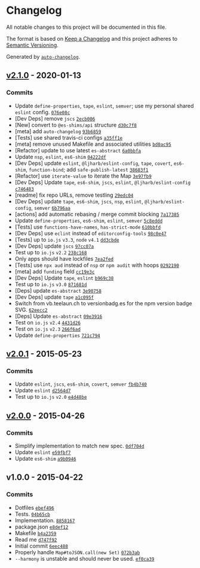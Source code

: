 # Changelog

All notable changes to this project will be documented in this file.

The format is based on [Keep a Changelog](https://keepachangelog.com/en/1.0.0/)
and this project adheres to [Semantic Versioning](https://semver.org/spec/v2.0.0.html).

Generated by [`auto-changelog`](https://github.com/CookPete/auto-changelog).

## [v2.1.0](https://github.com/ljharb/map-tojson/compare/v2.0.1...v2.1.0) - 2020-01-13

### Commits

- Update `define-properties`, `tape`, `eslint`, `semver`; use my personal shared `eslint` config. [`076e08c`](https://github.com/ljharb/map-tojson/commit/076e08c0d75da0c7411216b88cbb3e438d67be90)
- [Dev Deps] remove `jscs` [`2ecb006`](https://github.com/ljharb/map-tojson/commit/2ecb006d68bea1dad52bfab12bbb1ff552ae5d0c)
- [New] convert to `@es-shims/api` structure [`d30c7f8`](https://github.com/ljharb/map-tojson/commit/d30c7f81ac7c009c69619d9f1b054d9049c3b7ec)
- [meta] add `auto-changelog` [`93b6859`](https://github.com/ljharb/map-tojson/commit/93b6859de97858ade38a744e232f181daa083e72)
- [Tests] use shared travis-ci configs [`a35ff1e`](https://github.com/ljharb/map-tojson/commit/a35ff1ecb7f9147d362d1fc14bd262854c3f43ab)
- [meta] remove unused Makefile and associated utilities [`bd0ac95`](https://github.com/ljharb/map-tojson/commit/bd0ac95f5abdf877aff3f1f8db29bbbae62ee169)
- [Refactor] update to use latest `es-abstract` [`6a0bbfa`](https://github.com/ljharb/map-tojson/commit/6a0bbfab20c6bc938256e4401bf50cdb52878201)
- Update `nsp`, `eslint`, `es6-shim` [`04222df`](https://github.com/ljharb/map-tojson/commit/04222df99947a169a6c9496d43fe824e52a4534f)
- [Dev Deps] update `eslint`, `@ljharb/eslint-config`, `tape`, `covert`, `es6-shim`, `function-bind`; add `safe-publish-latest` [`38683f1`](https://github.com/ljharb/map-tojson/commit/38683f160ce48d39e444dad2509a60c0e2dbe980)
- [Refactor] use `iterate-value` to iterate the Map [`3e97fb9`](https://github.com/ljharb/map-tojson/commit/3e97fb96d247c8ce9b63f7b4ab9b7336dea454e9)
- [Dev Deps] Update `tape`, `es6-shim`, `jscs`, `eslint`, `@ljharb/eslint-config` [`c746483`](https://github.com/ljharb/map-tojson/commit/c746483d462bff64e3e3221ab03d48e9bc0bc72a)
- [readme] fix repo URLs, remove testling [`29edc04`](https://github.com/ljharb/map-tojson/commit/29edc0439bc46a3b6e5f25ddd6866251195a673c)
- [Dev Deps] update `tape`, `es6-shim`, `jscs`, `nsp`, `eslint`, `@ljharb/eslint-config`, `semver` [`6b796aa`](https://github.com/ljharb/map-tojson/commit/6b796aac63782540032c2989ac3f97e43d70cecd)
- [actions] add automatic rebasing / merge commit blocking [`7a17385`](https://github.com/ljharb/map-tojson/commit/7a17385e048f9d1ae386a35a41ca0c1691575cc4)
- Update `define-properties`, `es6-shim`, `eslint`, `semver` [`5c8eddd`](https://github.com/ljharb/map-tojson/commit/5c8eddd6919f03ad148ba226cc1e55c6fe1c8df9)
- [Tests] use `functions-have-names`, `has-strict-mode` [`610bbfd`](https://github.com/ljharb/map-tojson/commit/610bbfdb604e23931fdfa944c638536650662fe8)
- [Dev Deps] use `eclint` instead of `editorconfig-tools` [`98c0e47`](https://github.com/ljharb/map-tojson/commit/98c0e47d53fd75196a5e74f0187051a8211c38dd)
- [Tests] up to `io.js` `v3.3`, `node` `v4.1` [`dd3cbde`](https://github.com/ljharb/map-tojson/commit/dd3cbde8cb42bc96d1fe737dced89e8ae234026a)
- [Dev Deps] update `jscs` [`97cc07a`](https://github.com/ljharb/map-tojson/commit/97cc07a255a03648b960f9f287ed01444cc82173)
- Test up to `io.js` `v2.2` [`238c168`](https://github.com/ljharb/map-tojson/commit/238c1684d69d007e6ec0e6185cf62dcfa3b7fcd1)
- Only apps should have lockfiles [`7ea2fed`](https://github.com/ljharb/map-tojson/commit/7ea2fedca1ad81b9d6ac8e274279985f8d9f12e5)
- [Tests] use `npx aud` instead of `nsp` or `npm audit` with hoops [`0292190`](https://github.com/ljharb/map-tojson/commit/02921902bc7c9f2b00aa6714c8f9d32057a51db8)
- [meta] add `funding` field [`cc19e3c`](https://github.com/ljharb/map-tojson/commit/cc19e3ca82e228e304a705701382c5b58163a50a)
- [Dev Deps] Update `tape`, `eslint` [`b969c38`](https://github.com/ljharb/map-tojson/commit/b969c383e2f84aa29039b62b77171d9cba490099)
- Test up to `io.js` `v3.0` [`871681d`](https://github.com/ljharb/map-tojson/commit/871681d7ff11192666eaa177adc036c7814d3b44)
- [Deps] update `es-abstract` [`3e90758`](https://github.com/ljharb/map-tojson/commit/3e907585b2a29061e7028d5f3a6236ba91eb776d)
- [Dev Deps] update `tape` [`a1c095f`](https://github.com/ljharb/map-tojson/commit/a1c095f78fdf9cb38eae5164530a7fb9a1b0ff7e)
- Switch from vb.teelaun.ch to versionbadg.es for the npm version badge SVG. [`62eecc2`](https://github.com/ljharb/map-tojson/commit/62eecc205182d208d21bff85b47d052957098660)
- [Deps] Update `es-abstract` [`09e3916`](https://github.com/ljharb/map-tojson/commit/09e3916affab2392d79510f8a9f3e4c0c76bd812)
- Test on `io.js` `v2.4` [`4431d26`](https://github.com/ljharb/map-tojson/commit/4431d26897f5250292a8aa45823af42d6f1b6062)
- Test on `io.js` `v2.3` [`266f6ad`](https://github.com/ljharb/map-tojson/commit/266f6ad08e33d3a46ccdc17e94e8d26d9cc2e0c4)
- Update `define-properties` [`721c794`](https://github.com/ljharb/map-tojson/commit/721c7943d5edbfb508556a69ba8ff6fb7ba34773)

## [v2.0.1](https://github.com/ljharb/map-tojson/compare/v2.0.0...v2.0.1) - 2015-05-23

### Commits

- Update `eslint`, `jscs`, `es6-shim`, `covert`, `semver` [`fb4b740`](https://github.com/ljharb/map-tojson/commit/fb4b740424c513452a68e0e03b1b84aa4752f724)
- Update `eslint` [`d2564d7`](https://github.com/ljharb/map-tojson/commit/d2564d7018ae60f32f332d143de98449d6350bcb)
- Test up to `io.js` `v2.0` [`e4d48be`](https://github.com/ljharb/map-tojson/commit/e4d48be4e6a760fa68337d04f90cf1a8d3dddb2c)

## [v2.0.0](https://github.com/ljharb/map-tojson/compare/v1.0.0...v2.0.0) - 2015-04-26

### Commits

- Simplify implementation to match new spec. [`0df704d`](https://github.com/ljharb/map-tojson/commit/0df704d4f8043fe29a437559683fa86f7b394679)
- Update `eslint` [`e59fbf7`](https://github.com/ljharb/map-tojson/commit/e59fbf7d3597734e3f0d276b7b8a90cdde540ef2)
- Update `es6-shim` [`a9b0946`](https://github.com/ljharb/map-tojson/commit/a9b094650461b9de35ac3a51814abc2a96d70826)

## v1.0.0 - 2015-04-22

### Commits

- Dotfiles [`ebef496`](https://github.com/ljharb/map-tojson/commit/ebef496d45439aa75bcffc2319d2836ce2e8de25)
- Tests. [`04b65cb`](https://github.com/ljharb/map-tojson/commit/04b65cb16649580cb379192569a74ae929b5a35a)
- Implementation. [`8858167`](https://github.com/ljharb/map-tojson/commit/8858167d227e6d17470b1a72c8da2a790f0aa418)
- package.json [`e8def12`](https://github.com/ljharb/map-tojson/commit/e8def12065b6e9b6ccf3963eaf5a1fdd69683119)
- Makefile [`b4a2359`](https://github.com/ljharb/map-tojson/commit/b4a23597095e71eca23b990fa744db97062438df)
- Read me [`d747f92`](https://github.com/ljharb/map-tojson/commit/d747f92b691a77d6eee666e7badf60aaedf693c2)
- Initial commit [`6eec488`](https://github.com/ljharb/map-tojson/commit/6eec48883c93c043f1776092485ce105583ddb88)
- Properly handle `Map#toJSON.call(new Set)` [`072b3ab`](https://github.com/ljharb/map-tojson/commit/072b3abf4e7585b68ebbddda369cebc94eb9b67d)
- `--harmony` is unstable and should never be used. [`ef0ca39`](https://github.com/ljharb/map-tojson/commit/ef0ca39028c06d849d59aa617fd55bcf74fa461f)
